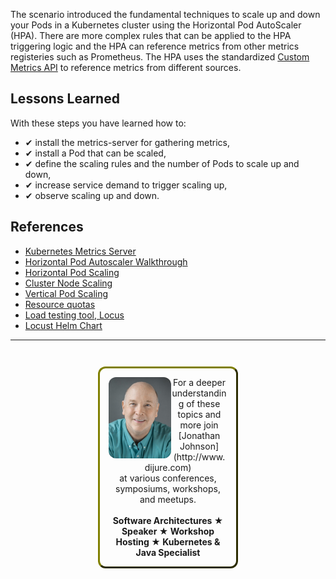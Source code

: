 The scenario introduced the fundamental techniques to scale up and down your Pods in a Kubernetes cluster using the Horizontal Pod AutoScaler (HPA). There are more complex rules that can be applied to the HPA triggering logic and the HPA can reference metrics from other metrics registeries such as Prometheus. The HPA uses the standardized [Custom Metrics API](https://kubernetes.io/docs/tasks/run-application/horizontal-pod-autoscale/#support-for-custom-metrics) to reference metrics from different sources.

## Lessons Learned ##

With these steps you have learned how to:

- &#x2714; install the metrics-server for gathering metrics,
- &#x2714; install a Pod that can be scaled,
- &#x2714; define the scaling rules and the number of Pods to scale up and down,
- &#x2714; increase service demand to trigger scaling up,
- &#x2714; observe scaling up and down.

## References ##

- [Kubernetes Metrics Server](https://github.com/kubernetes-sigs/metrics-server)
- [Horizontal Pod Autoscaler Walkthrough](https://kubernetes.io/docs/tasks/run-application/horizontal-pod-autoscale-walkthrough/)
- [Horizontal Pod Scaling](https://kubernetes.io/docs/tasks/run-application/horizontal-pod-autoscale/)
- [Cluster Node Scaling](https://github.com/kubernetes/autoscaler)
- [Vertical Pod Scaling](https://github.com/kubernetes/autoscaler/tree/master/vertical-pod-autoscaler)
- [Resource quotas](https://kubernetes.io/docs/concepts/policy/resource-quotas/)
- [Load testing tool, Locus](https://docs.locust.io/en/stable/what-is-locust.html)
- [Locust Helm Chart](https://github.com/helm/charts/tree/master/stable/locust)

------
<p style="text-align: center; padding: 1em; margin: 3em; margin-left: 10em; margin-right: 10em; border-; 1px; border-color: olive;  border-radius: 12px; border-style:outset">
<img align="left" src="./assets/jonathan-johnson.jpg" width="100" style="border-radius: 12px">
For a deeper understanding of these topics and more join <br>[Jonathan Johnson](http://www.dijure.com)<br> at various conferences, symposiums, workshops, and meetups.
<br><br>
<b>Software Architectures ★ Speaker ★ Workshop Hosting ★ Kubernetes & Java Specialist</b>
</p>
